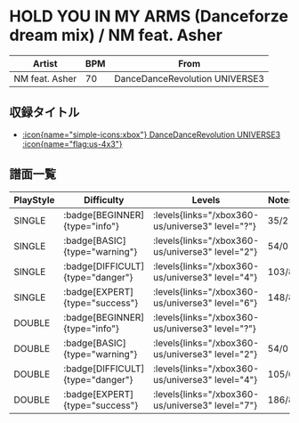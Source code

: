 # HOLD YOU IN MY ARMS (Danceforze dream mix) / NM feat. Asher

|Artist|BPM|From|
|------|---|----|
|NM feat. Asher|70|DanceDanceRevolution UNIVERSE3|

## 収録タイトル

- [:icon{name="simple-icons:xbox"} DanceDanceRevolution UNIVERSE3 :icon{name="flag:us-4x3"}](/xbox360-us/universe3)

## 譜面一覧

|PlayStyle|Difficulty|Levels|Notes|Movie|
|---------|----------|------|-----|-----|
|SINGLE| :badge[BEGINNER]{type="info"}| :levels{links="/xbox360-us/universe3" level="?"}|35/2||
|SINGLE| :badge[BASIC]{type="warning"}| :levels{links="/xbox360-us/universe3" level="2"}|54/0||
|SINGLE| :badge[DIFFICULT]{type="danger"}| :levels{links="/xbox360-us/universe3" level="4"}|103/8||
|SINGLE| :badge[EXPERT]{type="success"}| :levels{links="/xbox360-us/universe3" level="6"}|148/8||
|DOUBLE| :badge[BEGINNER]{type="info"}| :levels{links="/xbox360-us/universe3" level="?"}|||
|DOUBLE| :badge[BASIC]{type="warning"}| :levels{links="/xbox360-us/universe3" level="2"}|54/0||
|DOUBLE| :badge[DIFFICULT]{type="danger"}| :levels{links="/xbox360-us/universe3" level="4"}|105/6||
|DOUBLE| :badge[EXPERT]{type="success"}| :levels{links="/xbox360-us/universe3" level="7"}|186/8||
